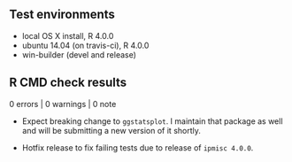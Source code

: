 ## Test environments
* local OS X install, R 4.0.0
* ubuntu 14.04 (on travis-ci), R 4.0.0
* win-builder (devel and release)

## R CMD check results

0 errors | 0 warnings | 0 note

  - Expect breaking change to `ggstatsplot`. I maintain that package as well and
    will be submitting a new version of it shortly.

  - Hotfix release to fix failing tests due to release of `ipmisc 4.0.0`.